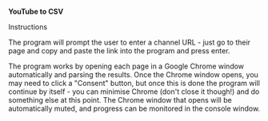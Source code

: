<b>YouTube to CSV</b>

Instructions

The program will prompt the user to enter a channel URL - just go to their page and copy and paste the link into the program and press enter.

The program works by opening each page in a Google Chrome window automatically and parsing the results. Once the Chrome window opens, you may need to click a "Consent" button, but once this is done the program will continue by itself - you can minimise Chrome (don't close it though!) and do something else at this point. The Chrome window that opens will be automatically muted, and progress can be monitored in the console window.